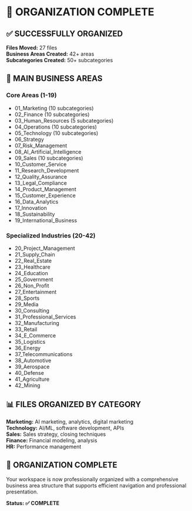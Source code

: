 # 📁 ORGANIZATION COMPLETE

## ✅ SUCCESSFULLY ORGANIZED

**Files Moved:** 27 files  
**Business Areas Created:** 42+ areas  
**Subcategories Created:** 50+ subcategories  

## 🎯 MAIN BUSINESS AREAS

### Core Areas (1-19)
- 01_Marketing (10 subcategories)
- 02_Finance (10 subcategories) 
- 03_Human_Resources (5 subcategories)
- 04_Operations (10 subcategories)
- 05_Technology (10 subcategories)
- 06_Strategy
- 07_Risk_Management
- 08_AI_Artificial_Intelligence
- 09_Sales (10 subcategories)
- 10_Customer_Service
- 11_Research_Development
- 12_Quality_Assurance
- 13_Legal_Compliance
- 14_Product_Management
- 15_Customer_Experience
- 16_Data_Analytics
- 17_Innovation
- 18_Sustainability
- 19_International_Business

### Specialized Industries (20-42)
- 20_Project_Management
- 21_Supply_Chain
- 22_Real_Estate
- 23_Healthcare
- 24_Education
- 25_Government
- 26_Non_Profit
- 27_Entertainment
- 28_Sports
- 29_Media
- 30_Consulting
- 31_Professional_Services
- 32_Manufacturing
- 33_Retail
- 34_E_Commerce
- 35_Logistics
- 36_Energy
- 37_Telecommunications
- 38_Automotive
- 39_Aerospace
- 40_Defense
- 41_Agriculture
- 42_Mining

## 📊 FILES ORGANIZED BY CATEGORY

**Marketing:** AI marketing, analytics, digital marketing  
**Technology:** AI/ML, software development, APIs  
**Sales:** Sales strategy, closing techniques  
**Finance:** Financial modeling, analysis  
**HR:** Performance management  

## 🎉 ORGANIZATION COMPLETE

Your workspace is now professionally organized with a comprehensive business area structure that supports efficient navigation and professional presentation.

**Status: ✅ COMPLETE**





